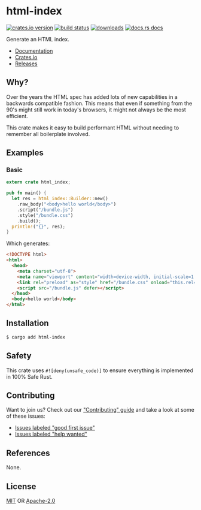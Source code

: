 # html-index
[![crates.io version][1]][2] [![build status][3]][4]
[![downloads][5]][6] [![docs.rs docs][7]][8]

Generate an HTML index.

- [Documentation][8]
- [Crates.io][2]
- [Releases][releases]

## Why?
Over the years the HTML spec has added lots of new capabilities in a backwards
compatible fashion. This means that even if something from the 90's might still
work in today's browsers, it might not always be the most efficient.

This crate makes it easy to build performant HTML without needing to remember
all boilerplate involved.

## Examples
### Basic
```rust
extern crate html_index;

pub fn main() {
  let res = html_index::Builder::new()
    .raw_body("<body>hello world</body>")
    .script("/bundle.js")
    .style("/bundle.css")
    .build();
  println!("{}", res);
}
```

Which generates:

```html
<!DOCTYPE html>
<html>
  <head>
    <meta charset="utf-8">
    <meta name="viewport" content="width=device-width, initial-scale=1.0">
    <link rel="preload" as="style" href="/bundle.css" onload="this.rel='stylesheet'">
    <script src="/bundle.js" defer></script>
  </head>
  <body>hello world</body>
</html>
```

## Installation
```sh
$ cargo add html-index
```

## Safety
This crate uses ``#![deny(unsafe_code)]`` to ensure everything is implemented in
100% Safe Rust.

## Contributing
Want to join us? Check out our ["Contributing" guide][contributing] and take a
look at some of these issues:

- [Issues labeled "good first issue"][good-first-issue]
- [Issues labeled "help wanted"][help-wanted]

## References
None.

## License
[MIT](./LICENSE-MIT) OR [Apache-2.0](./LICENSE-APACHE)

[1]: https://img.shields.io/crates/v/html-index.svg?style=flat-square
[2]: https://crates.io/crates/html-index
[3]: https://img.shields.io/travis/rust-net-web/html-index.svg?style=flat-square
[4]: https://travis-ci.org/rust-net-web/html-index
[5]: https://img.shields.io/crates/d/html-index.svg?style=flat-square
[6]: https://crates.io/crates/html-index
[7]: https://img.shields.io/badge/docs-latest-blue.svg?style=flat-square
[8]: https://docs.rs/html-index

[releases]: https://github.com/rust-net-web/html-index/releases
[contributing]: https://github.com/rust-net-web/html-index/.github/CONTRIBUTING.md
[good-first-issue]: https://github.com/rust-net-web/html-index/labels/good%20first%20issue
[help-wanted]: https://github.com/rust-net-web/html-index/labels/help%20wanted
